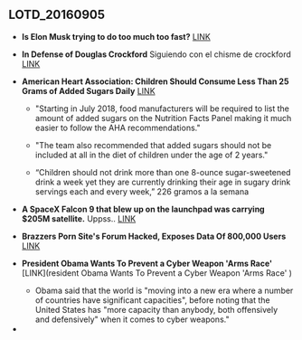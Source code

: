 ## LOTD_20160905

- **Is Elon Musk trying to do too much too fast?** [LINK](http://www.latimes.com/business/la-fi-spacex-tesla-musk-20160902-snap-story.html)

- **In Defense of Douglas Crockford** Siguiendo con el chisme de crockford [LINK](http://atom-morgan.github.io/in-defense-of-douglas-crockford)

- **American Heart Association: Children Should Consume Less Than 25 Grams of Added Sugars Daily** [LINK](http://www.sci-news.com/medicine/children-added-sugars-04125.html)

  - "Starting in July 2018, food manufacturers will be required to list the amount of added sugars on the Nutrition Facts Panel making it much easier to follow the AHA recommendations."

  - "The team also recommended that added sugars should not be included at all in the diet of children under the age of 2 years."

  - “Children should not drink more than one 8-ounce sugar-sweetened drink a week yet they are currently drinking their age in sugary drink servings each and every week,” 226 gramos a la semana

- **A SpaceX Falcon 9 that blew up on the launchpad was carrying $205M satellite.** Uppss.. [LINK](http://arstechnica.com/science/2016/09/spacex-explosion-amos-6-satellite-owner-demands-50-million-dollars/)

- **Brazzers Porn Site's Forum Hacked, Exposes Data Of 800,000 Users** [LINK](https://it.slashdot.org/story/16/09/05/141202/brazzers-porn-sites-forum-hacked-exposes-data-of-800000-users)

- **President Obama Wants To Prevent a Cyber Weapon 'Arms Race'** [LINK](resident Obama Wants To Prevent a Cyber Weapon 'Arms Race' )
  - Obama said that the world is "moving into a new era where a number of countries have significant capacities", before noting that the United States has "more capacity than anybody, both offensively and defensively" when it comes to cyber weapons."

- 